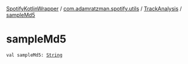 [SpotifyKotlinWrapper](../../index.md) / [com.adamratzman.spotify.utils](../index.md) / [TrackAnalysis](index.md) / [sampleMd5](./sample-md5.md)

# sampleMd5

`val sampleMd5: `[`String`](https://kotlinlang.org/api/latest/jvm/stdlib/kotlin/-string/index.html)